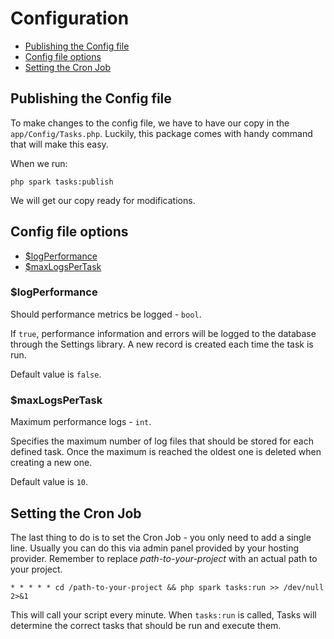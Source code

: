 # Configuration

- [Publishing the Config file](#publishing-the-config-file)
- [Config file options](#config-file-options)
- [Setting the Cron Job](#setting-the-cron-job)

## Publishing the Config file

To make changes to the config file, we have to have our copy in the `app/Config/Tasks.php`. Luckily, this package comes with handy command that will make this easy.

When we run:

    php spark tasks:publish

We will get our copy ready for modifications.

## Config file options

- [$logPerformance](#logperformance)
- [$maxLogsPerTask](#maxlogspertask)


### $logPerformance

Should performance metrics be logged - `bool`.

If `true`, performance information and errors will be logged to the database through the Settings library.
A new record is created each time the task is run.

Default value is `false`.

### $maxLogsPerTask

Maximum performance logs - `int`.

Specifies the maximum number of log files that should be stored for each defined task. Once the maximum is reached
the oldest one is deleted when creating a new one.

Default value is `10`.

## Setting the Cron Job

The last thing to do is to set the Cron Job - you only need to add a single line. Usually you can do this via admin panel provided by your hosting provider.
Remember to replace *path-to-your-project* with an actual path to your project.

```console
* * * * * cd /path-to-your-project && php spark tasks:run >> /dev/null 2>&1
```

This will call your script every minute. When `tasks:run` is called, Tasks will determine the correct tasks that should be run and execute them.
